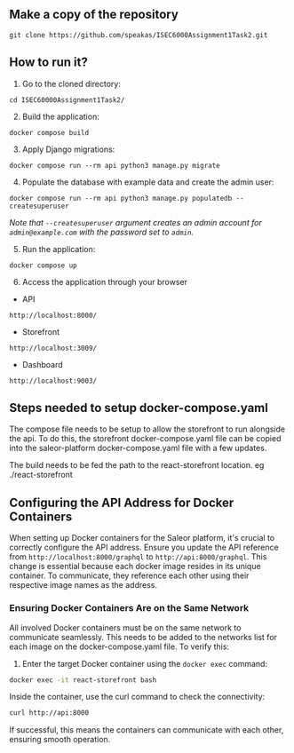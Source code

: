 ## Make a copy of the repository
```
git clone https://github.com/speakas/ISEC6000Assignment1Task2.git
```

## How to run it?

1. Go to the cloned directory:
```shell
cd ISEC60000Assignment1Task2/
```
2. Build the application:
```shell
docker compose build
```
3. Apply Django migrations:
```shell
docker compose run --rm api python3 manage.py migrate
```
4. Populate the database with example data and create the admin user:
```shell
docker compose run --rm api python3 manage.py populatedb --createsuperuser
```
*Note that `--createsuperuser` argument creates an admin account for `admin@example.com` with the password set to `admin`.*

5. Run the application:
```shell
docker compose up
```
6. Access the application through your browser

- API
```shell
http://localhost:8000/
```
- Storefront
```shell
http://localhost:3009/
```
- Dashboard
```shell
http://localhost:9003/
```


## Steps needed to setup docker-compose.yaml
The compose file needs to be setup to allow the storefront to run alongside the api. To do this, the storefront docker-compose.yaml file can be copied into the saleor-platform docker-compose.yaml file with a few updates.

The build needs to be fed the path to the react-storefront location. eg ./react-storefront

## Configuring the API Address for Docker Containers

When setting up Docker containers for the Saleor platform, it's crucial to correctly configure the API address. Ensure you update the API reference from `http://localhost:8000/graphql` to `http://api:8000/graphql`. This change is essential because each docker image resides in its unique container. To communicate, they reference each other using their respective image names as the address.

### Ensuring Docker Containers Are on the Same Network

All involved Docker containers must be on the same network to communicate seamlessly. This needs to be added to the networks list for each image on the docker-compose.yaml file. To verify this:

1. Enter the target Docker container using the `docker exec` command:
```bash
docker exec -it react-storefront bash
```
Inside the container, use the curl command to check the connectivity:

```bash
curl http://api:8000
```
If successful, this means the containers can communicate with each other, ensuring smooth operation.
